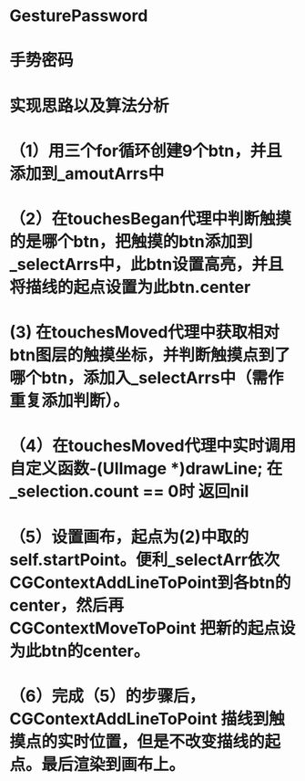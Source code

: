 # GesturePassword
# 手势密码
# 实现思路以及算法分析
# （1）用三个for循环创建9个btn，并且添加到_amoutArrs中
# （2）在touchesBegan代理中判断触摸的是哪个btn，把触摸的btn添加到_selectArrs中，此btn设置高亮，并且将描线的起点设置为此btn.center
#  (3) 在touchesMoved代理中获取相对btn图层的触摸坐标，并判断触摸点到了哪个btn，添加入_selectArrs中（需作重复添加判断）。
# （4）在touchesMoved代理中实时调用自定义函数-(UIImage *)drawLine; 在_selection.count == 0时 返回nil
# （5）设置画布，起点为(2)中取的self.startPoint。便利_selectArr依次CGContextAddLineToPoint到各btn的center，然后再CGContextMoveToPoint 把新的起点设为此btn的center。
# （6）完成（5）的步骤后，CGContextAddLineToPoint 描线到触摸点的实时位置，但是不改变描线的起点。最后渲染到画布上。
